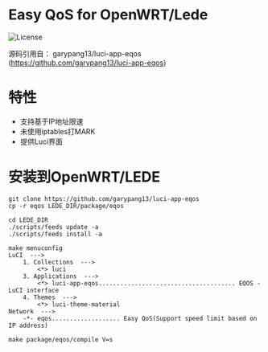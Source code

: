 # Easy QoS for OpenWRT/Lede

![](https://img.shields.io/badge/license-GPLV3-brightgreen.svg?style=plastic "License")

源码引用自： garypang13/luci-app-eqos (https://github.com/garypang13/luci-app-eqos)

# 特性
* 支持基于IP地址限速
* 未使用iptables打MARK
* 提供Luci界面

# 安装到OpenWRT/LEDE
	
	git clone https://github.com/garypang13/luci-app-eqos
	cp -r eqos LEDE_DIR/package/eqos
	
	cd LEDE_DIR
	./scripts/feeds update -a
	./scripts/feeds install -a
	
	make menuconfig
	LuCI  --->
		1. Collections  --->
			<*> luci
		3. Applications  --->
			<*> luci-app-eqos...................................... EQOS - LuCI interface
		4. Themes  --->
			<*> luci-theme-material
	Network  --->
		-*- eqos................... Easy QoS(Support speed limit based on IP address)
	
	make package/eqos/compile V=s
